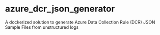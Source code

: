 # azure_dcr_json_generator
A dockerized solution to generate Azure Data Collection Rule (DCR) JSON Sample Files from unstructured logs
